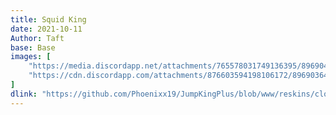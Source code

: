 ```yaml
---
title: Squid King
date: 2021-10-11
Author: Taft
base: Base
images: [
    "https://media.discordapp.net/attachments/765578031749136395/896904275488301116/unknown.png",
    "https://cdn.discordapp.com/attachments/876603594198106172/896903641728946218/unknown.png"
]
dlink: "https://github.com/Phoenixx19/JumpKingPlus/blob/www/reskins/clothing/Squid%20King.zip"
---
```


